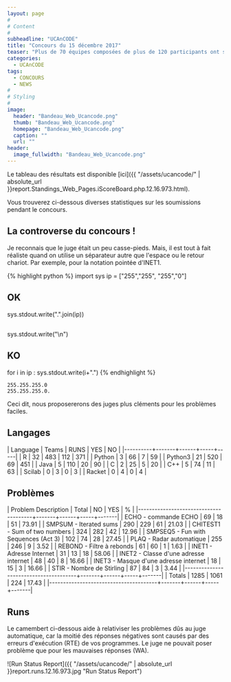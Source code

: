 ```yaml
---
layout: page
#
# Content
#
subheadline: "UCAnCODE"
title: "Concours du 15 décembre 2017"
teaser: "Plus de 70 équipes composées de plus de 120 participants ont soumis 1298 programmes pour résoudre les 10 problèmes proposés."
categories:
  - UCAnCODE
tags:
  - CONCOURS
  - NEWS
#
# Styling
#
image:
  header: "Bandeau_Web_Ucancode.png"
  thumb: "Bandeau_Web_Ucancode.png"
  homepage: "Bandeau_Web_Ucancode.png"
  caption: ""
  url: ""
header:
  image_fullwidth: "Bandeau_Web_Ucancode.png"
---
```



Le tableau des résultats est disponible [ici]({{ "/assets/ucancode/" | absolute_url }}report.Standings_Web_Pages.iScoreBoard.php.12.16.973.html).

Vous trouverez ci-dessous diverses statistiques sur les soumissions pendant le concours.
  
## La controverse du concours ! ##

 Je reconnais que le juge était un peu casse-pieds. 
 Mais, il est tout à fait réaliste quand on utilise un séparateur autre que l'espace ou le retour chariot. 
 Par exemple, pour la notation pointée d'INET1.

{% highlight python %}
   import sys
   ip = ["255","255", "255","0"]
   ## OK
   sys.stdout.write(".".join(ip))
   ## 
   sys.stdout.write("\n")
   ## KO
   for i in ip :
       sys.stdout.write(i+".")
{% endhighlight %}



```
255.255.255.0
255.255.255.0.
```

Ceci dit, nous proposererons des juges plus cléments pour les problèmes faciles.

## Langages ##

   | Language | Teams | RUNS | YES |  NO |
   |----------+-------+------+-----+-----|
   | R        |    32 |  483 | 112 | 371 |
   | Python   |     3 |   66 |   7 |  59 |
   | Python3  |    21 |  520 |  69 | 451 |
   | Java     |     5 |  110 |  20 |  90 |
   | C        |     2 |   25 |   5 |  20 |
   | C++      |     5 |   74 |  11 |  63 |
   | Scilab   |     0 |    3 |   0 |   3 |
   | Racket   |     0 |    4 |   0 |   4 |


## Problèmes ##

 | Problem Description                   | Total |   NO | YES |     % |
 |---------------------------------------+-------+------+-----+-------|
 | ECHO - commande ECHO                  |    69 |   18 |  51 | 73.91 |
 | SMPSUM - Iterated sums                |   290 |  229 |  61 | 21.03 |
 | CHITEST1 - Sum of two numbers         |   324 |  282 |  42 | 12.96 |
 | SMPSEQ5 - Fun with Sequences (Act 3)  |   102 |   74 |  28 | 27.45 |
 | PLAQ - Radar automatique              |   255 |  246 |   9 |  3.52 |
 | REBOND - Filtre à rebonds             |    61 |   60 |   1 |  1.63 |
 | INET1 - Adresse Internet              |    31 |   13 |  18 | 58.06 |
 | INET2 - Classe d'une adresse internet |    48 |   40 |   8 | 16.66 |
 | INET3 - Masque d'une adresse internet |    18 |   15 |   3 | 16.66 |
 | STIR - Nombre de Stirling             |    87 |   84 |   3 |  3.44 |
 |---------------------------------------+-------+------+-----+-------|
 | Totals                                |  1285 | 1061 | 224 | 17.43 |
 |---------------------------------------+-------+------+-----+-------|

## Runs ##

   Le camembert ci-dessous aide à relativiser les problèmes dûs au juge automatique, car la moitié des réponses négatives sont causés par des erreurs d'exécution (RTE) de vos programmes. 
 Le juge ne pouvait poser problème que pour les mauvaises réponses (WA). 

![Run Status Report]({{ "/assets/ucancode/" | absolute_url }}report.runs.12.16.973.jpg "Run Status Report")



